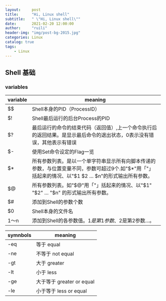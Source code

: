 ```yaml
---
layout:     post
title:      "Hi, Linux shell"
subtitle:   " \"Hi, Linux shell\""
date:       2021-02-20 12:00:00
author:     "ruili"
header-img: "img/post-bg-2015.jpg"
categories: Linux
catalog: true
tags:
    - Linux
---
```


## Shell 基础

### variables

|variable|meaning                                 |
|--------|----------------------------------------|
|$$      |Shell本身的PID（ProcessID）|
|$!      |Shell最后运行的后台Process的PID|
|$?      |最后运行的命令的结束代码（返回值）,上一个命令执行后的返回结果。是显示最后命令的退出状态，0表示没有错误，其他表示有错误|
|$-      |使用Set命令设定的Flag一览|
|$*      |所有参数列表。是以一个单字符串显示所有向脚本传递的参数，与位置变量不同，参数可超过9个.如"$*"用「"」括起来的情况、以"$1 $2 … $n"的形式输出所有参数。|
|$@      |所有参数列表。如"$@"用「"」括起来的情况、以"$1" "$2" … "$n" 的形式输出所有参数。|
|$#      |添加到Shell的参数个数|
|$0      |Shell本身的文件名|
|$1～$n  |添加到Shell的各参数值。$1是第1参数、$2是第2参数…。|

|symnbols|meaning                                 |
|--------|----------------------------------------|
|-eq     |等于 equal|
|-ne     |不等于 not equal|
|-gt     |大于 greater|
|-lt     |小于 less|
|-ge     |大于等于 greater or equal|
|-le     |小于等于 less or equal|

